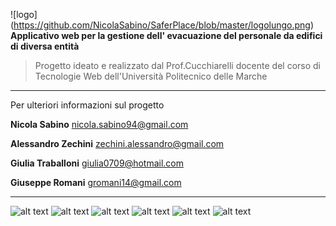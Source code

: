 
![logo] (https://github.com/NicolaSabino/SaferPlace/blob/master/logolungo.png)
**Applicativo web per la gestione dell' evacuazione del personale da edifici di diversa entità**
>Progetto ideato e realizzato dal Prof.Cucchiarelli docente del corso di Tecnologie Web dell'Università Politecnico delle Marche



***

Per ulteriori informazioni sul progetto

**Nicola Sabino**       nicola.sabino94@gmail.com

**Alessandro Zechini**  zechini.alessandro@gmail.com

**Giulia Traballoni**   giulia0709@hotmail.com

**Giuseppe Romani**     gromani14@gmail.com


***
![alt text](http://www.alsacreations.com/xmedia/doc/full/php-elephant.png) ![alt text](https://upload.wikimedia.org/wikipedia/commons/thumb/6/61/HTML5_logo_and_wordmark.svg/128px-HTML5_logo_and_wordmark.svg.png) ![alt text](http://www.diapason-info.com/wp-content/uploads/2014/07/zend-framework.jpg) ![alt text](http://eimagine.com/wp-content/uploads/2014/09/js.png) ![alt text](http://3.bp.blogspot.com/-Pv6D2RbhMoY/UfklyE_3fkI/AAAAAAAAAo0/wftYaC95wQg/s1600/logo-jquery2.png) ![alt text](https://pbs.twimg.com/profile_images/532662364613525504/GN559Lfb_400x400.png)



